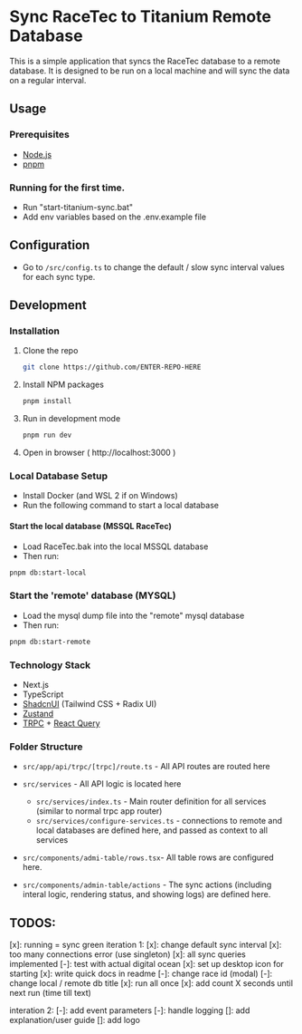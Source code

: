 # Sync RaceTec to Titanium Remote Database

This is a simple application that syncs the RaceTec database to a remote database. It is designed to be run on a local machine and will sync the data on a regular interval.

## Usage

### Prerequisites

- [Node.js](https://nodejs.org/en/download/)
- [pnpm](https://pnpm.io/installation)

### Running for the first time.

- Run "start-titanium-sync.bat"
- Add env variables based on the .env.example file

## Configuration

- Go to `/src/config.ts` to change the default / slow sync interval values for each sync type.

## Development

### Installation

1. Clone the repo

   ```sh
   git clone https://github.com/ENTER-REPO-HERE
   ```

2. Install NPM packages

   ```sh
   pnpm install

   ```

3. Run in development mode
   ```sh
   pnpm run dev
   ```
4. Open in browser ( http://localhost:3000 )

### Local Database Setup

- Install Docker (and WSL 2 if on Windows)
- Run the following command to start a local database

#### Start the local database (MSSQL RaceTec)

- Load RaceTec.bak into the local MSSQL database
- Then run:

```sh
pnpm db:start-local
```

### Start the 'remote' database (MYSQL)

- Load the mysql dump file into the "remote" mysql database
- Then run:

```sh
pnpm db:start-remote
```

### Technology Stack

- Next.js
- TypeScript
- [ShadcnUI](https://ui.shadcn.com/) (Tailwind CSS + Radix UI)
- [Zustand](https://docs.pmnd.rs/zustand/getting-started/introduction)
- [TRPC](https://trpc.io/) + [React Query](https://tanstack.com/query/latest/docs/framework/react/overview)

### Folder Structure

- `src/app/api/trpc/[trpc]/route.ts` - All API routes are routed here
- `src/services` - All API logic is located here

  - `src/services/index.ts` - Main router definition for all services (similar to normal trpc app router)
  - `src/services/configure-services.ts` - connections to remote and local databases are defined here, and passed as context to all services

- `src/components/admi-table/rows.tsx`- All table rows are configured here.
- `src/components/admin-table/actions` - The sync actions (including interal logic, rendering status, and showing logs) are defined here.

## TODOS:

[x]: running = sync green
iteration 1:
[x]: change default sync interval
[x]: too many connections error (use singleton)
[x]: all sync queries implemented
[-]: test with actual digital ocean
[x]: set up desktop icon for starting
[x]: write quick docs in readme
[-]: change race id (modal)
[-]: change local / remote db title
[x]: run all once
[x]: add count X seconds until next run (time till text)

interation 2:
[-]: add event parameters
[-]: handle logging
[]: add explanation/user guide
[]: add logo

